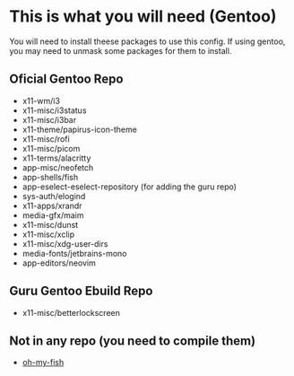 # This is what you will need (Gentoo)

You will need to install theese packages to use this config. If using gentoo, you may need to unmask some packages for them to install.

## Oficial Gentoo Repo
- x11-wm/i3
- x11-misc/i3status
- x11-misc/i3bar
- x11-theme/papirus-icon-theme
- x11-misc/rofi
- x11-misc/picom
- x11-terms/alacritty
- app-misc/neofetch
- app-shells/fish
- app-eselect-eselect-repository (for adding the guru repo)
- sys-auth/elogind
- x11-apps/xrandr
- media-gfx/maim
- x11-misc/dunst
- x11-misc/xclip
- x11-misc/xdg-user-dirs
- media-fonts/jetbrains-mono
- app-editors/neovim

## Guru Gentoo Ebuild Repo
- x11-misc/betterlockscreen

## Not in any repo (you need to compile them)
- [oh-my-fish](https://github.com/oh-my-fish/oh-my-fish)

